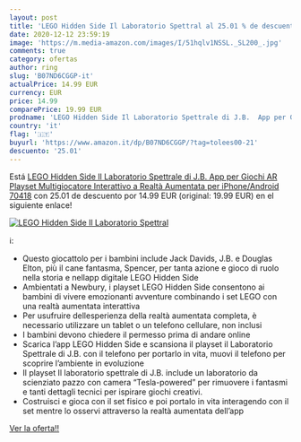 ```yaml
---
layout: post
title: 'LEGO Hidden Side Il Laboratorio Spettral al 25.01 % de descuento'
date: 2020-12-12 23:59:19
image: 'https://m.media-amazon.com/images/I/51hqlv1NSSL._SL200_.jpg'
comments: true
category: ofertas
author: ring
slug: 'B07ND6CGGP-it'
actualPrice: 14.99 EUR
currency: EUR
price: 14.99
comparePrice: 19.99 EUR
prodname: 'LEGO Hidden Side Il Laboratorio Spettrale di J.B.  App per Giochi AR  Playset Multigiocatore Interattivo a Realtà Aumentata per iPhone/Android  70418'
country: 'it'
flag: '🇮🇹'
buyurl: 'https://www.amazon.it/dp/B07ND6CGGP/?tag=tolees00-21'
descuento: '25.01'
---
```


Está [LEGO Hidden Side Il Laboratorio Spettrale di J.B.  App per Giochi AR  Playset Multigiocatore Interattivo a Realtà Aumentata per iPhone/Android  70418](https://www.amazon.it/dp/B07ND6CGGP/?tag=tolees00-21) con 25.01 de descuento por 14.99 EUR (original: 19.99 EUR) en el siguiente enlace!

[![LEGO Hidden Side Il Laboratorio Spettral](https://m.media-amazon.com/images/I/51hqlv1NSSL._SL200_.jpg)](https://www.amazon.it/dp/B07ND6CGGP/?tag=tolees00-21)

ℹ️:

- Questo giocattolo per i bambini include Jack Davids, J.B. e Douglas Elton, più il cane fantasma, Spencer, per tanta azione e gioco di ruolo nella storia e nellapp digitale LEGO Hidden Side
- Ambientati a Newbury, i playset LEGO Hidden Side consentono ai bambini di vivere emozionanti avventure combinando i set LEGO con una realtà aumentata interattiva
- Per usufruire dellesperienza della realtà aumentata completa, è necessario utilizzare un tablet o un telefono cellulare, non inclusi
- I bambini devono chiedere il permesso prima di andare online
- Scarica l’app LEGO Hidden Side e scansiona il playset il Laboratorio Spettrale di J.B. con il telefono per portarlo in vita, muovi il telefono per scoprire l’ambiente in evoluzione
- Il playset Il laboratorio spettrale di J.B. include un laboratorio da scienziato pazzo con camera “Tesla-powered” per rimuovere i fantasmi e tanti dettagli tecnici per ispirare giochi creativi.
- Costruisci e gioca con il set fisico e poi portalo in vita interagendo con il set mentre lo osservi attraverso la realtà aumentata dell’app

[Ver la oferta!!](https://www.amazon.it/dp/B07ND6CGGP/?tag=tolees00-21)
